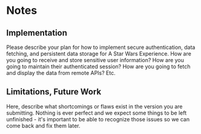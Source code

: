 # Notes
## Implementation

Please describe your plan for how to implement secure authentication, data
fetching, and persistent data storage for A Star Wars Experience.
How are you going to receive and store sensitive user information? How are you
going to maintain their authenticated session? How are you going to fetch and display the data from remote APIs? Etc.

## Limitations, Future Work

Here, describe what shortcomings or flaws exist in the version you are submitting.
Nothing is ever perfect and we expect some things to be left unfinished - it's
important to be able to recognize those issues so we can come back and fix them
later.
